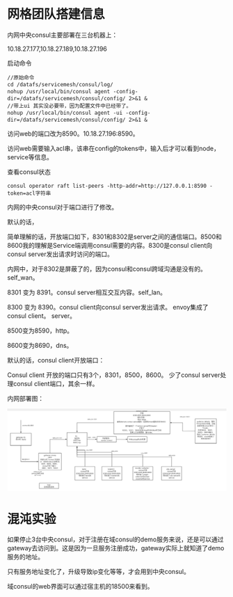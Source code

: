 # 网格团队搭建信息

内网中央consul主要部署在三台机器上：

10.18.27.177,10.18.27.189,10.18.27.196

启动命令

```
//原始命令
cd /datafs/servicemesh/consul/log/
nohup /usr/local/bin/consul agent -config-dir=/datafs/servicemesh/consul/config/ 2>&1 &
//带上ui 其实没必要带，因为配置文件中已经带了。
nohup /usr/local/bin/consul agent -ui -config-dir=/datafs/servicemesh/consul/config/ 2>&1 &
```

访问web的端口改为8590。10.18.27.196:8590。

访问web需要输入acl串，该串在config的tokens中，输入后才可以看到node，service等信息。

查看consul状态

```
consul operator raft list-peers -http-addr=http://127.0.0.1:8590 -token=acl字符串
```

内网的中央consul对于端口进行了修改。

默认的话，

简单理解的话，开放端口如下，8301和8302是server之间的通信端口。8500和8600我的理解是Service端调用consul需要的内容。8300是consul client向consul server发出请求时访问的端口。

内网中，对于8302是屏蔽了的，因为consul和consul跨域沟通是没有的。self_wan。

8301 变为 8391。consul server相互交互内容。self_lan。

8300 变为 8390。consul client向consul server发出请求。 envoy集成了consul client。 server。

8500变为8590，http。

8600变为8690，dns。

默认的话，consul client开放端口：

Consul client 开放的端口只有3个，8301，8500，8600。 少了consul server处理consul client端口，其余一样。



内网部署图：

![image-20220629142033953](../../../../img/image-20220629142033953.png)

# 混沌实验

如果停止3台中央consul，对于注册在域consul的demo服务来说，还是可以通过gateway去访问到。这是因为一旦服务注册成功，gateway实际上就知道了demo服务的地址。

只有服务地址变化了，升级导致ip变化等等，才会用到中央consul。

域consul的web界面可以通过宿主机的18500来看到。